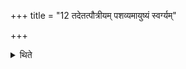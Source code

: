 +++
title = "12 तदेतत्पौत्रीयम् पशव्यमायुष्यं स्वर्ग्यम्"

+++

<details><summary>थिते</summary>

तदेतत्पौत्रीयं पशव्यमायुष्यं स्वर्ग्यम् १२
</details>
